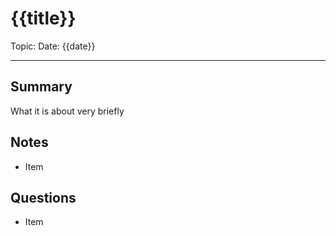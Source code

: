 
# {{title}}
Topic: 
Date: {{date}}


---

## Summary
What it is about very briefly

## Notes
- Item

## Questions
- Item



